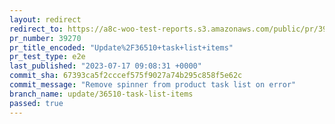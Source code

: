 ```yaml
---
layout: redirect
redirect_to: https://a8c-woo-test-reports.s3.amazonaws.com/public/pr/39270/e2e/index.html
pr_number: 39270
pr_title_encoded: "Update%2F36510+task+list+items"
pr_test_type: e2e
last_published: "2023-07-17 09:08:31 +0000"
commit_sha: 67393ca5f2cccef575f9027a74b295c858f5e62c
commit_message: "Remove spinner from product task list on error"
branch_name: update/36510-task-list-items
passed: true
---
```

